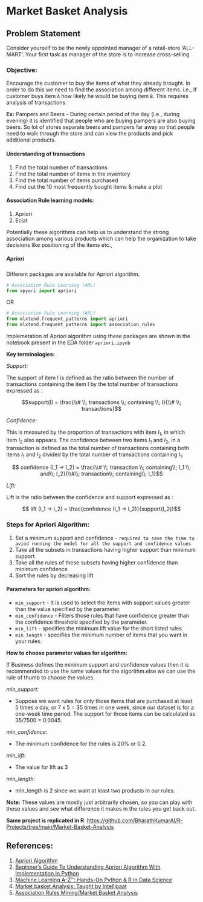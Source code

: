 # Market Basket Analysis

## Problem Statement

Consider yourself to be the newly appointed manager of a retail-store ‘ALL-MART’. Your first task as manager of the store is to increase cross-selling

### Objective:

Encourage the customer to buy the items of what they already brought. In order to do this we need to find the association among different items. i.e., If customer buys item `A` how likely he would be buying item `B`. This requires analysis of transactions

**Ex:** Pampers and Beers - During certain period of the day (i.e., during evening) it is identified that people who are buying pampers are also buying beers. So lot of stores separate beers and pampers far away so that people need to walk through the store and can view the products and pick additional products.

#### Understanding of transactions

1. Find the total number of transactions
2. Find the total number of items in the inventory
3. Find the total number of items purchased
4. Find out the 10 most frequently bought items & make a plot

#### Association Rule learning models:

1. Apriori
2. Eclat

Potentially these algorithms can help us to understand the strong association among various products which can help the organization to take decisions like positioning of the items etc.,

##### Apriori

Different packages are available for Apriori algorithm.

```python
# Association Rule Learning (ARL)
from apyori import apriori
```

OR

```python
# Association Rule Learning (ARL)
from mlxtend.frequent_patterns import apriori
from mlxtend.frequent_patterns import association_rules
```

Implemetation of Apriori algorithm using these packages are shown in the notebook present in the EDA folder `apriori.ipynb`

**Key terminologies:**

_Support:_

The support of item I is defined as the ratio between the number of transactions containing the item I by the total number of transactions expressed as :

$$support(I) = \frac{\\# \\; transactions \\;  containing \\; I}{\\# \\;  transactions}$$

_Confidence:_

This is measured by the proportion of transactions with item $I_1$, in which item $I_2$ also appears. The confidence between two items $I_1$ and $I_2$, in a transaction is defined as the total number of transactions containing both items $I_1$ and $I_2$ divided by the total number of transactions containing $I_1$.

$$ confidence (I_1 -> I_2) = \frac{\\# \\; transaction \\; containing\\; I_1 \\; and\\; I_2}{\\#\\; transaction\\; containing\\; I_1}$$

_Lift:_

Lift is the ratio between the confidence and support expressed as :

$$ lift (I_1 -> I_2) = \frac{confidence (I_1 -> I_2)}{support(I_2)}$$

### Steps for Apriori Algorithm:

1. Set a minimum support and confidence - `required to save the time to aviod running the model for all the support and confidence values`
2. Take all the subsets in transactions having higher support than minimum support
3. Take all the rules of these subsets having higher confidence than minimum confidence
4. Sort the rules by decreasing lift

#### Parameters for apriori algorithm:

- `min_support` - It is used to select the items with support values greater than the value specified by the parameter.
- `min_confidence` - Filters those rules that have confidence greater than the confidence threshold specified by the parameter.
- `min_lift` - specifies the minimum lift value for the short listed rules.
- `min_length` - specifies the minimum number of items that you want in your rules.

**How to choose parameter values for algorithm:**

If Business defines the minimum support and confidence values then it is recommended to use the same values for the algorithm.else we can use the rule of thumb to choose the values.

_min_support:_

- Suppose we want rules for only those items that are purchased at least 5 times a day, or 7 x 5 = 35 times in one week, since our dataset is for a one-week time period. The support for those items can be calculated as 35/7500 = 0.0045.

_min_confidence:_

- The minimum confidence for the rules is 20% or 0.2.

_min_lift:_

- The value for lift as 3

_min_length:_

- min_length is 2 since we want at least two products in our rules.

**Note:** These values are mostly just arbitrarily chosen, so you can play with these values and see what difference it makes in the rules you get back out.

**Same project is replicated in R**: https://github.com/BharathKumarAI/R-Projects/tree/main/Market-Basket-Analysis

## References:

1. [Apriori Algorithm](https://www.geeksforgeeks.org/apriori-algorithm-in-python/)
2. [Beginner’s Guide To Understanding Apriori Algorithm With Implementation In Python](https://analyticsindiamag.com/beginners-guide-to-understanding-apriori-algorithm-with-implementation-in-python/)
3. [Machine Learning A-Z™: Hands-On Python & R In Data Science](https://www.udemy.com/course/machinelearning/)
4. [Market basket Analysis: Taught by Intellipaat](https://intellipaat.com/)
5. [Association Rules Mining/Market Basket Analysis](https://www.kaggle.com/code/datatheque/association-rules-mining-market-basket-analysis)
